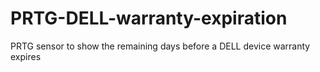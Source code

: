 # PRTG-DELL-warranty-expiration
PRTG sensor to show the remaining days before a DELL device warranty expires
